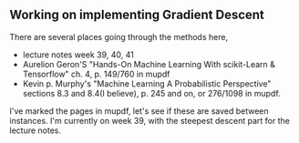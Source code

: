 Working on implementing Gradient Descent
---

There are several places going through the methods here,
*	lecture notes week 39, 40, 41
*	Aurelion Geron'S "Hands-On Machine Learning With 
	scikit-Learn & Tensorflow" ch. 4, p. 149/760 in mupdf
*	Kevin p. Murphy's "Machine Learning A Probabilistic
	Perspective" sections 8.3 and 8.4(I believe), p. 245 
	and on, or 276/1098 in mupdf.

I've marked the pages in mupdf, let's see if these are saved between instances. 
I'm currently on week 39, with the steepest descent part for the lecture notes. 
